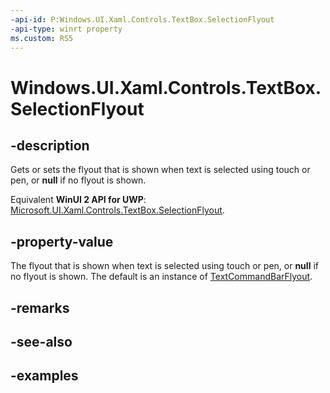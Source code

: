 ```yaml
---
-api-id: P:Windows.UI.Xaml.Controls.TextBox.SelectionFlyout
-api-type: winrt property
ms.custom: RS5
---
```


<!-- Property syntax.
public FlyoutBase SelectionFlyout { get;  set; }
-->

# Windows.UI.Xaml.Controls.TextBox.SelectionFlyout

## -description

Gets or sets the flyout that is shown when text is selected using touch or pen, or **null** if no flyout is shown.

Equivalent **WinUI 2 API for UWP**: [Microsoft.UI.Xaml.Controls.TextBox.SelectionFlyout](/windows/winui/api/microsoft.ui.xaml.controls.textbox.selectionflyout).

## -property-value

The flyout that is shown when text is selected using touch or pen, or **null** if no flyout is shown. The default is an instance of [TextCommandBarFlyout](textcommandbarflyout.md).

## -remarks

## -see-also

## -examples

